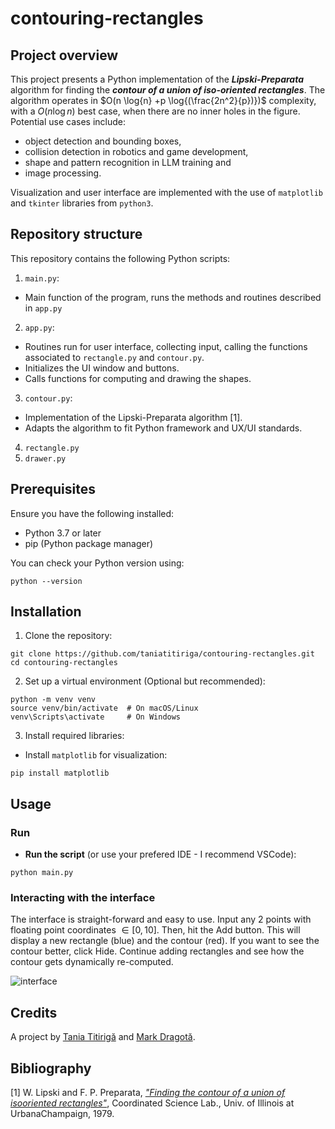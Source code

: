 # contouring-rectangles

## Project overview
This project presents a Python implementation of the _**Lipski-Preparata**_ algorithm for finding the _**contour of a union of iso-oriented rectangles**_. The algorithm operates in $O(n \log{n} +p \log{(\frac{2n^2}{p})})$ complexity, with a $O(n \log{n})$ best case, when there are no inner holes in the figure.
Potential use cases include:
- object detection and bounding boxes,
- collision detection in robotics and game development,
- shape and pattern recognition in LLM training and
- image processing.

Visualization and user interface are implemented with the use of `matplotlib` and `tkinter` libraries from `python3`.

## Repository structure
This repository contains the following Python scripts:
1. `main.py`:
  - Main function of the program, runs the methods and routines described in `app.py`
2.  `app.py`:
  - Routines run for user interface, collecting input, calling the functions associated to `rectangle.py` and `contour.py`.
  - Initializes the UI window and buttons.
  - Calls functions for computing and drawing the shapes.
3.  `contour.py`:
  - Implementation of the Lipski-Preparata algorithm [1].
  - Adapts the algorithm to fit Python framework and UX/UI standards.
4.  `rectangle.py`
5.  `drawer.py`

## Prerequisites
Ensure you have the following installed:
- Python 3.7 or later
- pip (Python package manager)

You can check your Python version using:
```
python --version
```

## Installation
1. Clone the repository:
```
git clone https://github.com/taniatitiriga/contouring-rectangles.git
cd contouring-rectangles
```
2. Set up a virtual environment (Optional but recommended):
```
python -m venv venv
source venv/bin/activate  # On macOS/Linux
venv\Scripts\activate     # On Windows
```
3. Install required libraries:
- Install `matplotlib` for visualization:
```
pip install matplotlib
```

## Usage
### Run

  - **Run the script** (or use your prefered IDE - I recommend VSCode):
```
python main.py
```
### Interacting with the interface

The interface is straight-forward and easy to use. Input any 2 points with floating point coordinates $\in [0, 10]$. Then, hit the Add button. This will display a new rectangle (blue) and the contour (red). If you want to see the contour better, click Hide.
Continue adding rectangles and see how the contour gets dynamically re-computed.

![interface](https://github.com/user-attachments/assets/08fdede1-c1af-4065-bb97-b0248624dc8c)

## Credits
A project by [Tania Titirigă](https://www.linkedin.com/in/tania-titiriga/) and [Mark Dragotă](https://www.linkedin.com/in/markdragota/). 

## Bibliography
[1] W. Lipski and F. P. Preparata, _["Finding the contour of a union of isooriented rectangles"](https://doi.org/10.1016/0196-6774(80)90011-5)_, Coordinated Science Lab., Univ. of Illinois at UrbanaChampaign, 1979.




